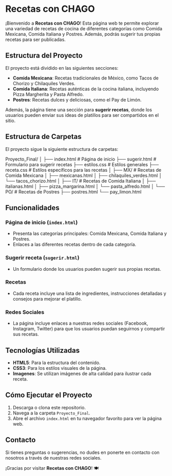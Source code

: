 # Recetas con CHAGO

¡Bienvenido a **Recetas con CHAGO**! Esta página web te permite explorar una variedad de recetas de cocina de diferentes categorías como Comida Mexicana, Comida Italiana y Postres. Además, podrás sugerir tus propias recetas para ser publicadas.

## Estructura del Proyecto

El proyecto está dividido en las siguientes secciones:

- **Comida Mexicana**: Recetas tradicionales de México, como Tacos de Chorizo y Chilaquiles Verdes.
- **Comida Italiana**: Recetas auténticas de la cocina italiana, incluyendo Pizza Margherita y Pasta Alfredo.
- **Postres**: Recetas dulces y deliciosas, como el Pay de Limón.

Además, la página tiene una sección para **sugerir recetas**, donde los usuarios pueden enviar sus ideas de platillos para ser compartidos en el sitio.

## Estructura de Carpetas

El proyecto sigue la siguiente estructura de carpetas:

Proyecto_Final/ │ ├── index.html # Página de inicio ├── sugerir.html # Formulario para sugerir recetas ├── estilos.css # Estilos generales ├── receta.css # Estilos específicos para las recetas │ ├── MX/ # Recetas de Comida Mexicana │ ├── mexicanas.html │ ├── chilaquiles_verdes.html │ └── tacos_chorizo.html │ ├── IT/ # Recetas de Comida Italiana │ ├── italianas.html │ ├── pizza_margarina.html │ └── pasta_alfredo.html │ └── PO/ # Recetas de Postres ├── postres.html └── pay_limon.html


## Funcionalidades

### Página de inicio (`index.html`)
- Presenta las categorías principales: Comida Mexicana, Comida Italiana y Postres.
- Enlaces a las diferentes recetas dentro de cada categoría.
  
### Sugerir receta (`sugerir.html`)
- Un formulario donde los usuarios pueden sugerir sus propias recetas.

### Recetas
- Cada receta incluye una lista de ingredientes, instrucciones detalladas y consejos para mejorar el platillo.

### Redes Sociales
- La página incluye enlaces a nuestras redes sociales (Facebook, Instagram, Twitter) para que los usuarios puedan seguirnos y compartir sus recetas.

## Tecnologías Utilizadas

- **HTML5**: Para la estructura del contenido.
- **CSS3**: Para los estilos visuales de la página.
- **Imagenes**: Se utilizan imágenes de alta calidad para ilustrar cada receta.

## Cómo Ejecutar el Proyecto

1. Descarga o clona este repositorio.
2. Navega a la carpeta `Proyecto_Final`.
3. Abre el archivo `index.html` en tu navegador favorito para ver la página web.

## Contacto

Si tienes preguntas o sugerencias, no dudes en ponerte en contacto con nosotros a través de nuestras redes sociales.

¡Gracias por visitar **Recetas con CHAGO**! 🍽️
